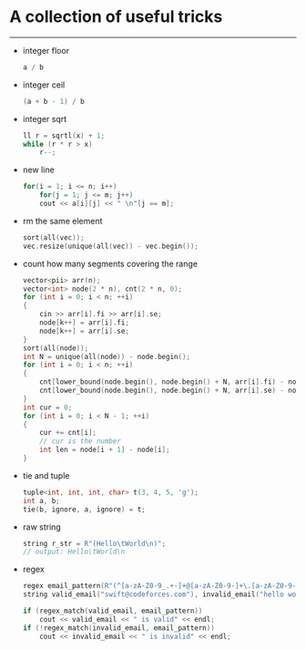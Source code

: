 # A collection of useful tricks

---

* integer floor
    ```cpp
    a / b
    ```

* integer ceil
    ```cpp
    (a + b - 1) / b
    ```

* integer sqrt
    ```cpp
    ll r = sqrtl(x) + 1;
    while (r * r > x)
        r--;
    ```
* new line
    ```cpp
    for(i = 1; i <= n; i++)
        for(j = 1; j <= m; j++)
        cout << a[i][j] << " \n"[j == m];
    ```

* rm the same element
    ```cpp
    sort(all(vec));
    vec.resize(unique(all(vec)) - vec.begin());
    ```

* count how many segments covering the range
    ```cpp
    vector<pii> arr(n);
    vector<int> node(2 * n), cnt(2 * n, 0);
    for (int i = 0; i < n; ++i)
    {
        cin >> arr[i].fi >> arr[i].se;
        node[k++] = arr[i].fi;
        node[k++] = arr[i].se;
    }
    sort(all(node));
    int N = unique(all(node)) - node.begin();
    for (int i = 0; i < n; ++i)
    {
        cnt[lower_bound(node.begin(), node.begin() + N, arr[i].fi) - node.begin()]++;
        cnt[lower_bound(node.begin(), node.begin() + N, arr[i].se) - node.begin()]--;
    }
    int cur = 0;
    for (int i = 0; i < N - 1; ++i)
    {
        cur += cnt[i];
        // cur is the number
        int len = node[i + 1] - node[i];
    }
    ```

* tie and tuple
    ```cpp
    tuple<int, int, int, char> t(3, 4, 5, 'g');
    int a, b;
    tie(b, ignore, a, ignore) = t;
    ```

* raw string
    ```cpp
    string r_str = R"(Hello\tWorld\n)";
    // output: Hello\tWorld\n
    ```

* regex
    ```cpp
    regex email_pattern(R"(^[a-zA-Z0-9_.+-]+@[a-zA-Z0-9-]+\.[a-zA-Z0-9-.]+$)");
    string valid_email("swift@codeforces.com"), invalid_email("hello world");

    if (regex_match(valid_email, email_pattern))
        cout << valid_email << " is valid" << endl;
    if (!regex_match(invalid_email, email_pattern))
        cout << invalid_email << " is invalid" << endl;
    ```